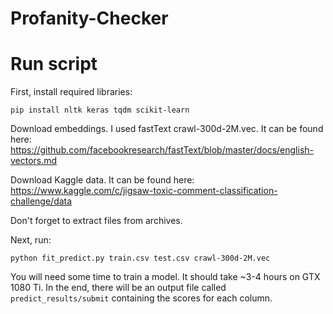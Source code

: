 # Profanity-Checker

# Run script
First, install required libraries:

`pip install nltk keras tqdm scikit-learn`

Download embeddings. I used fastText crawl-300d-2M.vec. It can be found here: https://github.com/facebookresearch/fastText/blob/master/docs/english-vectors.md

Download Kaggle data. It can be found here: https://www.kaggle.com/c/jigsaw-toxic-comment-classification-challenge/data

Don't forget to extract files from archives.

Next, run:

`python fit_predict.py train.csv test.csv crawl-300d-2M.vec`

You will need some time to train a model. It should take ~3-4 hours on GTX 1080 Ti. In the end, there will be an output file called `predict_results/submit` containing the scores for each column.

